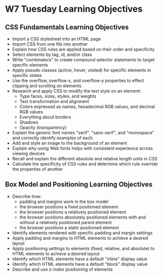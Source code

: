 # W7 Tuesday Learning Objectives

## CSS Fundamentals Learning Objectives
* Import a CSS stylesheet into an HTML page
* Import CSS from one file into another
* Explain how CSS rules are applied based on their order and specificity
* Select elements by tag, id, and/or class
* Write "combinators" to create compound selector statements to target specific elements
* Apply pseudo classes (active, hover, visited) for specific elements in specific states
* Use the overflow, overflow-x, and overflow-y properties to effect clipping and scrolling on elements
* Research and apply CSS to modify the text style on an element:
    * Type faces, sizes, styles, and weights
    * Text transformation and alignment
    * Colors expressed as names, hexadecimal RGB values, and decimal RGB values
    * Everything about borders
    * Shadows
    * Opacity (transparency)
* Explain the generic font names "serif", "sans-serif", and "monospace" and correctly identify examples of each
* Add and style an image to the background of an element
* Explain why using Web fonts helps with consistent experience across viewing devices
* Recall and explain the different absolute and relative length units in CSS
* Calculate the specificity of CSS rules and determine which rule override the properties of another

## Box Model and Positioning Learning Objectives
* Describe how:
    * padding and margins work in the box model
    * the browser positions a fixed positioned element
    * the browser positions a relatively positioned element
    * the browser positions absolutely positioned elements with and without a relatively positioned parent element
    * the browser positions a static positioned element
* Identify elements rendered with specific padding and margin settings
* Apply padding and margins to HTML elements to achieve a desired layout
* Apply positioning settings to elements (fixed, relative, and absolute) to HTML elements to achieve a desired layout
* Identify which HTML elements have a default "inline" display value
* Identify which HTML elements have a default "block" display value
* Describe and use z-index positioning of elements